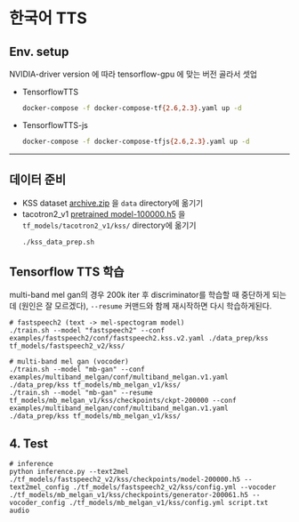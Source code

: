 # 한국어 TTS 


## Env. setup
NVIDIA-driver version 에 따라 tensorflow-gpu 에 맞는 버전 골라서 셋업  

- TensorflowTTS

    ```bash
    docker-compose -f docker-compose-tf{2.6,2.3}.yaml up -d
    ```
- TensorflowTTS-js
    ```bash
    docker-compose -f docker-compose-tfjs{2.6,2.3}.yaml up -d
    ```

---
## 데이터 준비
- KSS dataset [archive.zip](https://www.kaggle.com/bryanpark/korean-single-speaker-speech-dataset) 을 `data` directory에 옮기기
- tacotron2_v1 [pretrained model-100000.h5](https://drive.google.com/drive/folders/1WMBe01BBnYf3sOxMhbvnF2CUHaRTpBXJ) 을 `tf_models/tacotron2_v1/kss/` directory에 옮기기
    ```bash
    ./kss_data_prep.sh
    ```

## Tensorflow TTS 학습
multi-band mel gan의 경우 200k iter 후 discriminator를 학습할 때 중단하게 되는데 (원인은 잘 모르겠다), `--resume` 커맨드와 함께 재시작하면 다시 학습하게된다.
```
# fastspeech2 (text -> mel-spectogram model)
./train.sh --model "fastspeech2" --conf examples/fastspeech2/conf/fastspeech2.kss.v2.yaml ./data_prep/kss tf_models/fastspeech2_v2/kss/

# multi-band mel gan (vocoder)
./train.sh --model "mb-gan" --conf examples/multiband_melgan/conf/multiband_melgan.v1.yaml ./data_prep/kss tf_models/mb_melgan_v1/kss/
./train.sh --model "mb-gan" --resume tf_models/mb_melgan_v1/kss/checkpoints/ckpt-200000 --conf examples/multiband_melgan/conf/multiband_melgan.v1.yaml ./data_prep/kss tf_models/mb_melgan_v1/kss/

```

## 4. Test
```
# inference
python inference.py --text2mel ./tf_models/fastspeech2_v2/kss/checkpoints/model-200000.h5 --text2mel_config ./tf_models/fastspeech2_v2/kss/config.yml --vocoder ./tf_models/mb_melgan_v1/kss/checkpoints/generator-200061.h5 --vocoder_config ./tf_models/mb_melgan_v1/kss/config.yml script.txt audio
```
